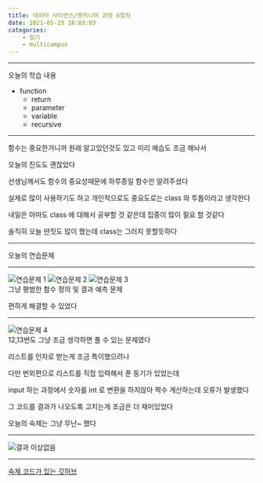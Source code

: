 ```yaml
---
title: 데이터 사이언스/엔지니어 과정 6일차
date: 2021-05-25 16:03:03
categories:
    - 일기
    - multicampus
---
```

___
오늘의 학습 내용
- function
    - return
    - parameter
    - variable
    - recursive
___
함수는 중요한거니까 원래 알고있던것도 있고 미리 예습도 조금 해놔서  

오늘의 진도도 괜찮았다  

선생님께서도 함수의 중요성때문에 하루종일 함수만 알려주셨다  

실제로 많이 사용하기도 하고 개인적으로도 중요도로는 class 와 투톱이라고 생각한다  

내일은 아마도 class 에 대해서 공부할 것 같은데 집중이 많이 필요 할 것같다  

솔직히 오늘 딴짓도 많이 했는데 class는 그러지 못할듯하다  
___
오늘의 연습문제
___ 
![연습문제 1](https://user-images.githubusercontent.com/84296244/119529655-450ed280-bdbd-11eb-925b-4d3eff90965e.PNG)
![연습문제 2](https://user-images.githubusercontent.com/84296244/119529665-46d89600-bdbd-11eb-9a51-66e7e7c1bf53.PNG)
![연습문제 3](https://user-images.githubusercontent.com/84296244/119529677-48a25980-bdbd-11eb-95d5-72819d0c7eae.PNG)   
그냥 평범한 함수 정의 및 결과 예측 문제

편하게 해결할 수 있었다
___
![연습문제 4](https://user-images.githubusercontent.com/84296244/119529681-49d38680-bdbd-11eb-93ed-3125aea4873d.PNG)  
12,13번도 그냥 조금 생각하면 풀 수 있는 문제였다  

리스트를 인자로 받는게 조금 특이했으려나  

다만 번외편으로 리스트를 직접 입력해서 푼 동기가 있었는데  

input 하는 과정에서 숫자를 int 로 변환을 하지않아 짝수 계산하는데 오류가 발생했다   

그 코드를 결과가 나오도록 고치는게 조금은 더 재미있었다   

오늘의 숙제는 그냥 무난~ 했다
___
![결과 이상없음](https://user-images.githubusercontent.com/84296244/119529687-4b9d4a00-bdbd-11eb-962f-cbc68fd169c4.PNG)
___
[숙제 코드가 있는 깃허브](https://github.com/ouguro3/Study/blob/main/Python_Basic/12_function/homework.py)   